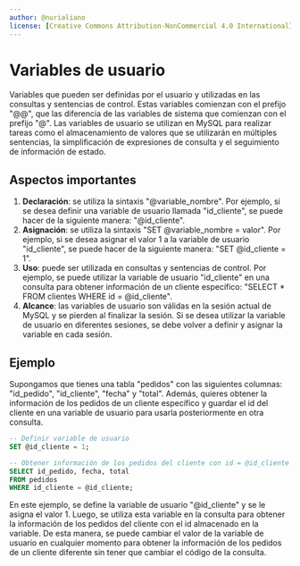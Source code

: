 ```yaml
---
author: @nurialiano
license: [Creative Commons Attribution-NonCommercial 4.0 International](https://creativecommons.org/licenses/by-nc/4.0/legalcode)
---
```


# Variables de usuario

Variables que pueden ser definidas por el usuario y utilizadas en las consultas y sentencias de control. Estas variables comienzan con el prefijo "@@", que las diferencia de las variables de sistema que comienzan con el prefijo "@". Las variables de usuario se utilizan en MySQL para realizar tareas como el almacenamiento de valores que se utilizarán en múltiples sentencias, la simplificación de expresiones de consulta y el seguimiento de información de estado.

## Aspectos importantes

1. **Declaración**: se utiliza la sintaxis "@variable_nombre". Por ejemplo, si se desea definir una variable de usuario llamada "id_cliente", se puede hacer de la siguiente manera: "@id_cliente".
2. **Asignación**: se utiliza la sintaxis "SET @variable_nombre = valor". Por ejemplo, si se desea asignar el valor 1 a la variable de usuario "id_cliente", se puede hacer de la siguiente manera: "SET @id_cliente = 1".
3. **Uso**: puede ser utilizada en consultas y sentencias de control. Por ejemplo, se puede utilizar la variable de usuario "id_cliente" en una consulta para obtener información de un cliente específico: "SELECT * FROM clientes WHERE id = @id_cliente".
4. **Alcance**: las variables de usuario son válidas en la sesión actual de MySQL y se pierden al finalizar la sesión. Si se desea utilizar la variable de usuario en diferentes sesiones, se debe volver a definir y asignar la variable en cada sesión.

## Ejemplo

Supongamos que tienes una tabla "pedidos" con las siguientes columnas: "id_pedido", "id_cliente", "fecha" y "total". Además, quieres obtener la información de los pedidos de un cliente específico y guardar el id del cliente en una variable de usuario para usarla posteriormente en otra consulta.

~~~sql
-- Definir variable de usuario
SET @id_cliente = 1;

-- Obtener información de los pedidos del cliente con id = @id_cliente
SELECT id_pedido, fecha, total
FROM pedidos
WHERE id_cliente = @id_cliente;
~~~

En este ejemplo, se define la variable de usuario "@id_cliente" y se le asigna el valor 1. Luego, se utiliza esta variable en la consulta para obtener la información de los pedidos del cliente con el id almacenado en la variable. De esta manera, se puede cambiar el valor de la variable de usuario en cualquier momento para obtener la información de los pedidos de un cliente diferente sin tener que cambiar el código de la consulta.
